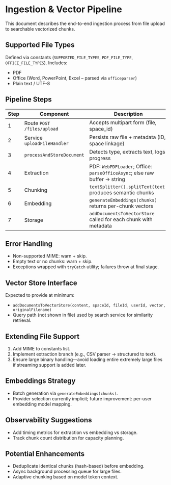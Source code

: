 # Ingestion & Vector Pipeline

This document describes the end-to-end ingestion process from file upload to searchable vectorized chunks.

## Supported File Types
Defined via constants (`SUPPORTED_FILE_TYPES`, `PDF_FILE_TYPE`, `OFFICE_FILE_TYPES`). Includes:
- PDF
- Office (Word, PowerPoint, Excel – parsed via `officeparser`)
- Plain text / UTF-8

## Pipeline Steps
| Step | Component | Description |
| ---- | --------- | ----------- |
| 1 | Route `POST /files/upload` | Accepts multipart form (file, space_id) |
| 2 | Service `uploadFileHandler` | Persists raw file + metadata (ID, space linkage) |
| 3 | `processAndStoreDocument` | Detects type, extracts text, logs progress |
| 4 | Extraction | PDF: `WebPDFLoader`; Office: `parseOfficeAsync`; else raw buffer → string |
| 5 | Chunking | `textSplitter().splitText(text)` produces semantic chunks |
| 6 | Embedding | `generateEmbeddings(chunks)` returns per-chunk vectors |
| 7 | Storage | `addDocumentsToVectorStore` called for each chunk with metadata |

## Error Handling
- Non-supported MIME: warn + skip.
- Empty text or no chunks: warn + skip.
- Exceptions wrapped with `tryCatch` utility; failures throw at final stage.

## Vector Store Interface
Expected to provide at minimum:
- `addDocumentsToVectorStore(content, spaceId, fileId, userId, vector, originalFilename)`
- Query path (not shown in file) used by search service for similarity retrieval.

## Extending File Support
1. Add MIME to constants list.
2. Implement extraction branch (e.g., CSV parser → structured to text).
3. Ensure large binary handling—avoid loading entire extremely large files if streaming support is added later.

## Embeddings Strategy
- Batch generation via `generateEmbeddings(chunks)`.
- Provider selection currently implicit; future improvement: per-user embedding model mapping.

## Observability Suggestions
- Add timing metrics for extraction vs embedding vs storage.
- Track chunk count distribution for capacity planning.

## Potential Enhancements
- Deduplicate identical chunks (hash-based) before embedding.
- Async background processing queue for large files.
- Adaptive chunking based on model token context.
